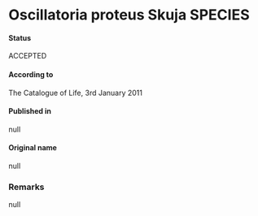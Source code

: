 # Oscillatoria proteus Skuja SPECIES

#### Status
ACCEPTED

#### According to
The Catalogue of Life, 3rd January 2011

#### Published in
null

#### Original name
null

### Remarks
null